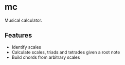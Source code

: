 mc
==
Musical calculator.

Features
--------
- Identify scales
- Calculate scales, triads and tetrades given a root note
- Build chords from arbitrary scales
